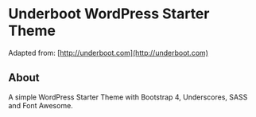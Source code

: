 # Underboot WordPress Starter Theme

Adapted from: [http://underboot.com](http://underboot.com)

## About

A simple WordPress Starter Theme with Bootstrap 4, Underscores, SASS and Font Awesome.